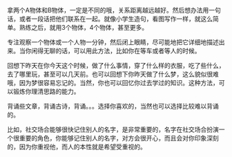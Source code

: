 

拿两个A物体和B物体，一定是不同的哦，关系距离越远越好。然后想办法用一句话，或者一段话把他们联系在一起。就像小学生造句，看图写作一样，就这么简单。熟练之后，就用3个物体，4个物体，甚至更多。

专注观察一个物体或一个人物一分钟，然后闭上眼睛，尽可能地把它详细地描述出来。当你闲得无聊的话，可以用此方法，比如你在等车或者等人的时候。

回想下昨天在你今天这个时候，做了什么事情，穿了什么样的衣服，吃了些什么，去了哪里玩，甚至可以几天前。也可以回想下你昨天做了什么梦，这么貌似很难哦，因为梦很容易忘记的。当然，你也可以回忆你过去学过的知识。这种方法，可以锻炼你理清思路的能力。

背诵些文章，背诵古诗，背诵。。。选择你喜欢的，当然也可以选择比较难以背诵的。

比如，社交场合能够很快记住别人的名字，是非常重要的，名字在社交场合扮演一个很重要的角色，你能够记住别人的名字，对方会很开心，而且会对你印象深刻的，因为你重视他，而人的本性就是希望受重视的。